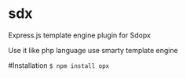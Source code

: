 # sdx
Express.js template engine plugin for Sdopx

Use it like php language use smarty template engine

#Installation
`
$ npm install opx
`
